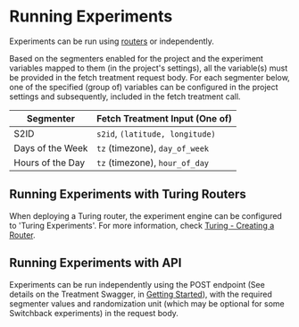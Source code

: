 # Running Experiments

Experiments can be run using [routers](https://github.com/gojek/turing/blob/main/docs/concepts.md) or independently.

Based on the segmenters enabled for the project and the experiment variables mapped to them (in the project's settings),
all the variable(s) must be provided in the fetch treatment request body. For each segmenter below, one of the specified
(group of) variables can be configured in the project settings and subsequently, included in the fetch treatment call.

| Segmenter           | Fetch Treatment Input (One of)    |
| ------------------- | --------------------------------- |
| S2ID                | `s2id`, `(latitude, longitude)`   |
| Days of the Week    | `tz` (timezone), `day_of_week`    |
| Hours of the Day    | `tz` (timezone), `hour_of_day`    |

## Running Experiments with Turing Routers

When deploying a Turing router, the experiment engine can be configured to 'Turing Experiments'. For more information, check [Turing - Creating a Router](https://github.com/gojek/turing/tree/main/docs/how-to/create-a-router).

## Running Experiments with API

Experiments can be run independently using the POST endpoint (See details on the Treatment Swagger, in [Getting Started](./01_getting_started.md)), with the required segmenter values and randomization unit (which may be optional for some Switchback experiments) in the request body.
